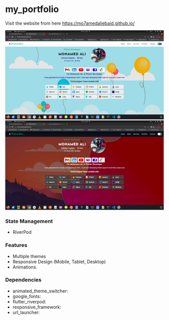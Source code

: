 # my_portfolio

Visit the website from here https://mo7amedaliebaid.github.io/

<p float="left">
   <img src="https://github.com/mo7amedaliEbaid/my-portfolio/blob/4285730aab78b992d810506bcec05ddf0b1b571b/screenshots/light.png" width="570" />
   <img src="https://github.com/mo7amedaliEbaid/my-portfolio/blob/4285730aab78b992d810506bcec05ddf0b1b571b/screenshots/dark.png" width="570" />
</p>


### State Management
- RiverPod

### Features
- Multiple themes
- Responsive Design (Mobile, Tablet, Desktop)
- Animations.

### Dependencies
- animated_theme_switcher:
- google_fonts:
- flutter_riverpod:
- responsive_framework:
- url_launcher:
